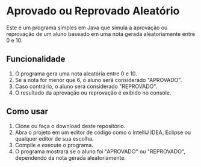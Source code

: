# Aprovado ou Reprovado Aleatório

Este é um programa simples em Java que simula a aprovação ou reprovação de um aluno baseado em uma nota gerada aleatoriamente entre 0 e 10.

## Funcionalidade

1. O programa gera uma nota aleatória entre 0 e 10.
2. Se a nota for menor que 6, o aluno será considerado "APROVADO".
3. Caso contrário, o aluno será considerado "REPROVADO".
4. O resultado da aprovação ou reprovação é exibido no console.

## Como usar

1. Clone ou faça o download deste repositório.
2. Abra o projeto em um editor de código como o IntelliJ IDEA, Eclipse ou qualquer editor de sua escolha.
3. Compile e execute o programa.
4. O programa mostrará se o aluno foi "APROVADO" ou "REPROVADO", dependendo da nota gerada aleatoriamente.
